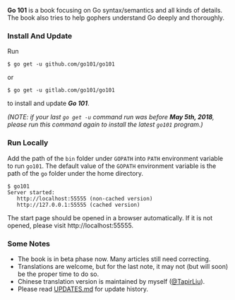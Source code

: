<b>Go 101</b> is a book focusing on Go syntax/semantics and all kinds of details.
The book also tries to help gophers understand Go deeply and thoroughly.

### Install And Update

Run

```
$ go get -u github.com/go101/go101
```

or

```
$ go get -u gitlab.com/go101/go101
```

to install and update ***Go 101***.

*(NOTE: if your last `go get -u` command run was before **May 5th, 2018**,
please run this command again to install the latest `go101` program.)*

### Run Locally

Add the path of the `bin` folder under `GOPATH`
into `PATH` environment variable to run `go101`.
The default value of the `GOPATH` environment variable
is the path of the `go` folder under the home directory.

```
$ go101
Server started:
   http://localhost:55555 (non-cached version)
   http://127.0.0.1:55555 (cached version)
```

The start page should be opened in a browser automatically.
If it is not opened, please visit http://localhost:55555.

### Some Notes

* The book is in beta phase now. Many articles still need correcting.
* Translations are welcome, but for the last note, it may not (but will soon) be the proper time to do so.
* Chinese translation version is maintained by myself ([@TapirLiu](https://twitter.com/tapirliu)).
* Please read [UPDATES.md](UPDATES.md) for update history.
